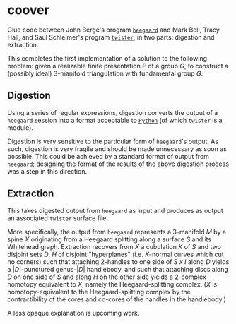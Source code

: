 # coover
Glue code between John Berge's program 
[`heegaard`](https://www.math.uic.edu/t3m) and Mark Bell,
Tracy Hall, and Saul Schleimer's program
[`twister`](https://bitbucket.org/Mark_Bell/twister), in two
parts: digestion and extraction. 

This completes the first implementation
of a solution to the following problem: given a realizable finite
presentation *P* of a group *G*, to construct a (possibly ideal) 3-manifold
triangulation with fundamental group *G*.

## Digestion
Using a series of regular expressions, digestion
converts the output of a `heegaard` session into
a format acceptable to [`Python`](https://www.python.org/)
(of which `twister` is a module).

Digestion is very sensitive to the particular form of
`heegaard`'s output. As such, digestion is very fragile and
should be made unnecessary as soon as possible. This could be
achieved by a standard format of output from `heegaard`; 
designing the format of the results of the above digestion 
process was a step in this direction.

## Extraction
This takes digested output from `heegaard` as input and
produces as output an associated `twister` surface file.

More specifically, the output from `heegaard` represents
a 3-manifold *M* by a spine *X* originating from a Heegaard
splitting along a surface *S* and its Whitehead graph. 
Extraction recovers from *X* a cubulation *K* of *S* and
two disjoint sets *D*, *H* of disjoint "hyperplanes" 
(i.e. *K*-normal curves which cut no corners) such that
attaching 2-handles to one side of *S x I* along *D* yields
a |*D*|-punctured genus-|*D*| handlebody, and such that
attaching discs along *D* on one side of *S* and along
*H* on the other side yields a 2-complex homotopy equivalent
to *X*, namely the Heegaard-splitting complex. (*X* is 
homotopy-equivalent to the Heegaard-splitting complex
by the contractibility of the cores and co-cores of the
handles in the handlebody.)

A less opaque explanation is upcoming work.
